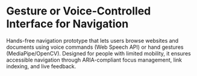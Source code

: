# Gesture or Voice-Controlled Interface for Navigation
Hands-free navigation prototype that lets users browse websites and documents using voice commands (Web Speech API) or hand gestures (MediaPipe/OpenCV). Designed for people with limited mobility, it ensures accessible navigation through ARIA-compliant focus management, link indexing, and live feedback.
